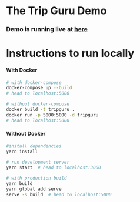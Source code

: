 The Trip Guru Demo
==================

### Demo is running live at [here](http://tripguru.laveesingh.com/city/phuket)

Instructions to run locally
==========================

#### With Docker
```bash
# with docker-compose
docker-compose up --build
# head to localhost:5000

# without docker-compose
docker build -t tripguru .
docker run -p 5000:5000 -d tripguru
# head to localhost:5000
```


#### Without Docker
```bash
#install dependencies
yarn install

# run development server
yarn start  # head to localhost:3000

# with production build
yarn build
yarn global add serve
serve -s build  # head to localhost:5000
```

